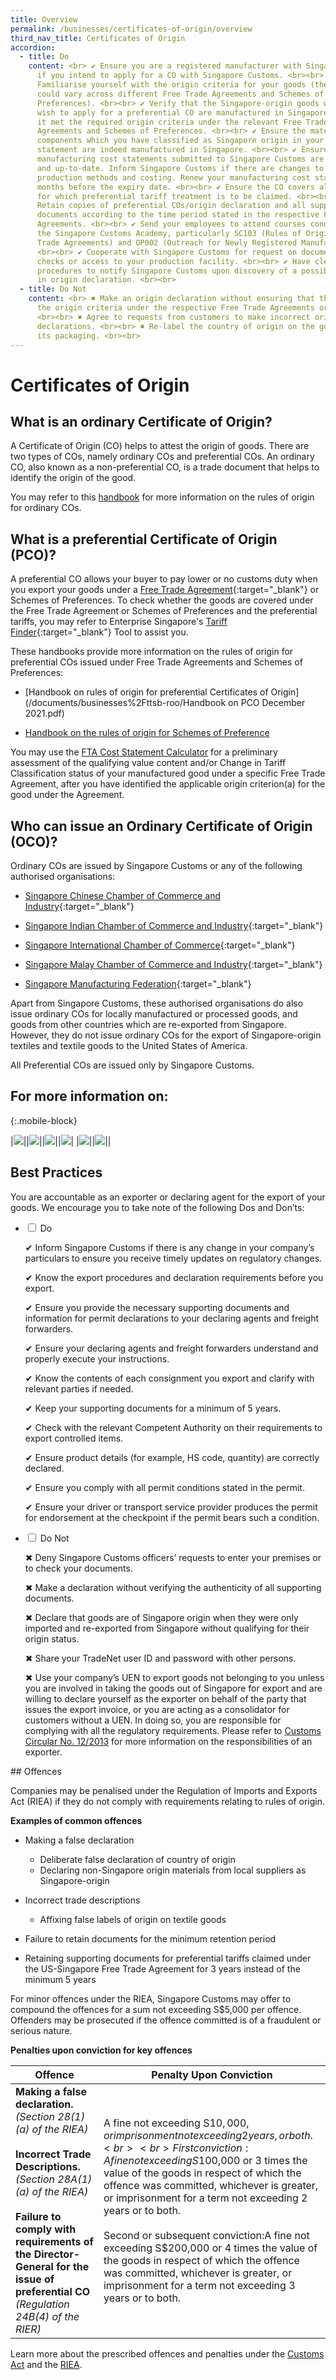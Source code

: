 ```yaml
---
title: Overview
permalink: /businesses/certificates-of-origin/overview
third_nav_title: Certificates of Origin
accordion:
  - title: Do
    content: <br> ✔ Ensure you are a registered manufacturer with Singapore Customs
      if you intend to apply for a CO with Singapore Customs. <br><br> ✔
      Familiarise yourself with the origin criteria for your goods (the criteria
      could vary across different Free Trade Agreements and Schemes of
      Preferences). <br><br> ✔ Verify that the Singapore-origin goods which you
      wish to apply for a preferential CO are manufactured in Singapore and that
      it met the required origin criteria under the relevant Free Trade
      Agreements and Schemes of Preferences. <br><br> ✔ Ensure the materials or
      components which you have classified as Singapore origin in your cost
      statement are indeed manufactured in Singapore. <br><br> ✔ Ensure that
      manufacturing cost statements submitted to Singapore Customs are accurate
      and up-to-date. Inform Singapore Customs if there are changes to your
      production methods and costing. Renew your manufacturing cost statement 2
      months before the expiry date. <br><br> ✔ Ensure the CO covers all items
      for which preferential tariff treatment is to be claimed. <br><br> ✔
      Retain copies of preferential COs/origin declaration and all supporting
      documents according to the time period stated in the respective Free Trade
      Agreements. <br><br> ✔ Send your employees to attend courses conducted by
      the Singapore Customs Academy, particularly SC103 (Rules of Origin/Free
      Trade Agreements) and OP002 (Outreach for Newly Registered Manufacturers).
      <br><br> ✔ Cooperate with Singapore Customs for request on documentation
      checks or access to your production facility. <br><br> ✔ Have clear
      procedures to notify Singapore Customs upon discovery of a possible error
      in origin declaration. <br><br>
  - title: Do Not
    content: <br> ✖ Make an origin declaration without ensuring that the goods meet
      the origin criteria under the respective Free Trade Agreements or Schemes.
      <br><br> ✖ Agree to requests from customers to make incorrect origin
      declarations. <br><br> ✖ Re-label the country of origin on the goods or
      its packaging. <br><br>
---
```

# Certificates of Origin

## What is an ordinary Certificate of Origin?

A Certificate of Origin (CO) helps to attest the origin of goods. There are two types of COs, namely ordinary COs and preferential COs. An ordinary CO, also known as a non-preferential CO, is a trade document that helps to identify the origin of the good.

You may refer to this [handbook](/files/businesses/handbook-on-the-rules-of-origin-for-oco.pdf) for more information on the rules of origin for ordinary COs.

## What is a preferential Certificate of Origin (PCO)?

A preferential CO allows your buyer to pay lower or no customs duty when you export your goods under a [Free Trade Agreement](https://www.enterprisesg.gov.sg/non-financial-assistance/for-singapore-companies/free-trade-agreements/ftas/overview){:target="_blank"} or Schemes of Preferences. To check whether the goods are covered under the Free Trade Agreement or Schemes of Preferences and the preferential tariffs, you may refer to Enterprise Singapore's [Tariff Finder](https://mendel-online.com/#/signup/ESG){:target="_blank"} Tool to assist you.

These handbooks provide more information on the rules of origin for preferential COs issued under Free Trade Agreements and Schemes of Preferences:

- [Handbook on rules of origin for preferential Certificates of Origin](/documents/businesses%2Fttsb-roo/Handbook on PCO December 2021.pdf)
    
- [Handbook on the rules of origin for Schemes of Preference](/files/businesses/handbookonrooforschemeofpreferencesttsbMar2020.pdf)
    

You may use the [FTA Cost Statement Calculator](/files/businesses/FTACostStatementCalculatorBetaVer30112015.xlsm) for a preliminary assessment of the qualifying value content and/or Change in Tariff Classification status of your manufactured good under a specific Free Trade Agreement, after you have identified the applicable origin criterion(a) for the good under the Agreement.

## Who can issue an Ordinary Certificate of Origin (OCO)?

Ordinary COs are issued by Singapore Customs or any of the following authorised organisations:

-   [Singapore Chinese Chamber of Commerce and Industry](http://www.sccci.org.sg/){:target="_blank"}
    
-   [Singapore Indian Chamber of Commerce and Industry](http://www.sicci.com/){:target="_blank"}
    
-   [Singapore International Chamber of Commerce](http://www.sicc.com.sg/){:target="_blank"}
    
-   [Singapore Malay Chamber of Commerce and Industry](http://www.smcci.org.sg/){:target="_blank"}
    
-   [Singapore Manufacturing Federation](http://www.smfederation.org.sg/){:target="_blank"}
    
Apart from Singapore Customs, these authorised organisations do also issue ordinary COs for locally manufactured or processed goods, and goods from other countries which are re-exported from Singapore. However, they do not issue ordinary COs for the export of Singapore-origin textiles and textile goods to the United States of America.

All Preferential COs are issued only by Singapore Customs. 

## For more information on:

{:.mobile-block}

|[![](/images/Picture1.jpg)](/businesses/certificates-of-origin/how-to-apply-for-oco-or-pco)||[![](/images/Picture2.jpg)](/businesses/certificates-of-origin/how-to-apply-for-b2b)||[![](/images/Picture4.jpg)](/businesses/certificates-of-origin/ASW)||[![](/images/Picture5.jpg)](/businesses/certificates-of-origin/eodes-with-china)|
|[![](/images/Picture3.jpg)](/businesses/certificates-of-origin/how-to-cancel-or-amend-a-co)||[![](/images/AECE.png)](/businesses/certificates-of-origin/aece)||


## Best Practices

You are accountable as an exporter or declaring agent for the export of your goods. We encourage you to take note of the following Dos and Don’ts:

	
  <ul class="jekyllcodex_accordion">
  <li>
    <input type="checkbox" id="accordion1">
    <label for="accordion1">Do</label>
    <div>
      <p>✔ Inform Singapore Customs if there is any change in your company’s particulars to ensure you receive timely updates on regulatory changes.</p>
			<p>✔ Know the export procedures and declaration requirements before you export.</p>
			<p>✔ Ensure you provide the necessary supporting documents and information for permit declarations to your declaring agents and freight forwarders.</p>
			<p>✔ Ensure your declaring agents and freight forwarders understand and properly execute your instructions.</p>
			<p>✔ Know the contents of each consignment you export and clarify with relevant parties if needed.</p>
			<p>✔ Keep your supporting documents for a minimum of 5 years.</p>
			<p>✔ Check with the relevant Competent Authority on their requirements to export controlled items.</p>
			<p>✔ Ensure product details (for example, HS code, quantity) are correctly declared.</p>
			<p>✔ Ensure you comply with all permit conditions stated in the permit.</p>
			<p>✔ Ensure your driver or transport service provider produces the permit for endorsement at the checkpoint if the permit bears such a condition.</p>
    </div>
  </li>
		<li>
    <input type="checkbox" id="accordion2">
    <label for="accordion2">Do Not</label>
    <div>
      <p>✖ Deny Singapore Customs officers’ requests to enter your premises or to check your documents.</p>
			<p>✖ Make a declaration without verifying the authenticity of all supporting documents.</p>
			<p>✖ Declare that goods are of Singapore origin when they were only imported and re-exported from Singapore without qualifying for their origin status.</p>
			<p>✖ Share your TradeNet user ID and password with other persons.</p>
			<p>✖ Use your company’s UEN to export goods not belonging to you unless you are involved in taking the goods out of Singapore for export and are willing to declare yourself as the exporter on behalf of the party that issues the export invoice, or you are acting as a consolidator for customers without a UEN. In doing so, you are responsible for complying with all the regulatory requirements. Please refer to <a href="https://www.customs.gov.sg/news-and-media/circulars/">Customs Circular No. 12/2013</a> for more information on the responsibilities of an exporter.</p>
    </div>
  </li>
	</ul>
## Offences

Companies may be penalised under the Regulation of Imports and Exports Act (RIEA) if they do not comply with requirements relating to rules of origin.

**Examples of common offences**

  -   Making a false declaration  

        -    Deliberate false declaration of country of origin
        -    Declaring non-Singapore origin materials from local suppliers as Singapore-origin
    
   -   Incorrect trade descriptions
        
        -   Affixing false labels of origin on textile goods
    
   -   Failure to retain documents for the minimum retention period
   -   Retaining supporting documents for preferential tariffs claimed under the US-Singapore Free Trade Agreement for 3 years instead of the minimum 5 years
    
For minor offences under the RIEA, Singapore Customs may offer to compound the offences for a sum not exceeding S$5,000 per offence. Offenders may be prosecuted if the offence committed is of a fraudulent or serious nature.
    
**Penalties upon conviction for key offences**

| Offence | Penalty Upon Conviction |
|--|--|
| **Making a false declaration.** <br> _(Section 28(1)(a) of the RIEA)_ <br><br>**Incorrect Trade Descriptions.** <br> _(Section 28A(1)(a) of the RIEA)_<br><br>**Failure to comply with requirements of the Director-General for the issue of preferential CO**<br>_(Regulation 24B(4) of the RIER)_  | A fine not exceeding S$10,000, or imprisonment not exceeding 2 years, or both. <br><br> First conviction: A fine not exceeding S$100,000 or 3 times the value of the goods in respect of which the offence was committed, whichever is greater, or imprisonment for a term not exceeding 2 years or to both. <br><br> Second or subsequent conviction:A fine not exceeding S$200,000 or 4 times the value of the goods in respect of which the offence was committed, whichever is greater, or imprisonment for a term not exceeding 3 years or to both.

Learn more about the prescribed offences and penalties under the [Customs Act](/businesses/acts-and-subsidiary-legislation/overview) and the [RIEA](/businesses/acts-and-subsidiary-legislation/overview).